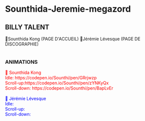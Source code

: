 # Sounthida-Jeremie-megazord

<h2>BILLY TALENT</h2>

🔴Sounthida Kong (PAGE D'ACCUEIL)
🔵Jérémie Lévesque (PAGE DE DISCOGRAPHIE)
</br>
</br>

  <h3><b>ANIMATIONS</b></h3>
  <span style="color:red">🔴 Sounthida Kong
    </br>
    Idle: https://codepen.io/Sounthi/pen/GRrjwzp
    </br>
    Scroll-up:https://codepen.io/Sounthi/pen/zYNKyQx
    </br>
    Scroll-down: https://codepen.io/Sounthi/pen/BapLvEr
  </span>
  </br>
   </br>
  <span style="color:blue">🔵 Jérémie Lévesque
    </br>
    Idle:
    </br>
    Scroll-up:
    </br>
    Scroll-down: 
  </span>
  
  
